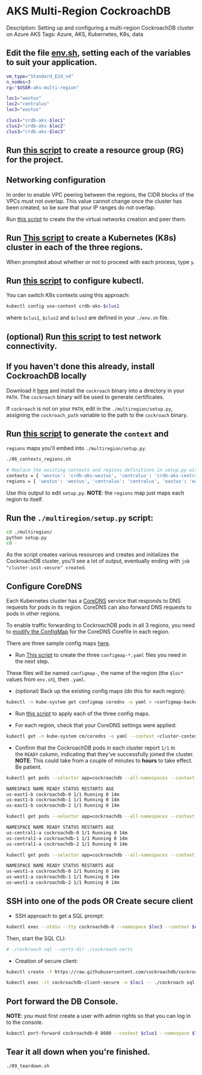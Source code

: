 # AKS Multi-Region CockroachDB

Description: Setting up and configuring a multi-region CockroachDB cluster on Azure AKS
Tags: Azure, AKS, Kubernetes, K8s, data

## Edit the file [env.sh](./env.sh), setting each of the variables to suit your application.

```bash
vm_type="Standard_E2d_v4"
n_nodes=3
rg="$USER-aks-multi-region"

loc1="westus"
loc2="centralus"
loc3="eastus"

clus1="crdb-aks-$loc1"
clus2="crdb-aks-$loc2"
clus3="crdb-aks-$loc3"
```

## Run [this script](./01_create_rg.sh) to create a resource group (RG) for the project.

## Networking configuration

In order to enable VPC peering between the regions, the CIDR blocks of the
VPCs must not overlap. This value cannot change once the cluster has been
created, so be sure that your IP ranges do not overlap.

Run [this script](./02_network.sh) to create the the virtual networks creation and peer them.

## Run [This script](./03_k8s_clusters.sh) to create a Kubernetes (K8s) cluster in each of the three regions.

When prompted about whether or not to proceed with each process, type `y`.

## Run [this script](./04_get_credentials.sh) to configure kubectl.

You can switch K8s contexts using this approach:

```bash
kubectl config use-context crdb-aks-$clus1
```

where `$clus1`, `$clus2` and `$clus3` are defined in your `./env.sh` file.

## (optional) Run [this script](./05_ping_test.sh) to test network connectivity.

## If you haven't done this already, install CockroachDB locally
Download it [here](https://www.cockroachlabs.com/docs/v20.1/install-cockroachdb) and
install the `cockroach` binary into a directory in your `PATH`.
The `cockroach` binary will be used to generate certificates.

If `cockroach` is not on your `PATH`, edit in the `./multiregion/setup.py`, assigning 
the `cockroach_path` variable to the path to the `cockroach` binary.

## Run [this script](./06_contexts_regions.sh) to generate the `context` and
`regions` maps you'll embed into `./multiregion/setup.py`.

```bash
./06_contexts_regions.sh 

# Replace the existing contexts and regions definitions in setup.py with these:
contexts = { 'westus': 'crdb-aks-westus', 'centralus': 'crdb-aks-centralus', 'eastus': 'crdb-aks-eastus' }
regions = { 'westus': 'westus', 'centralus': 'centralus', 'eastus': 'eastus' }

```

Use this output to edit `setup.py`.
**NOTE**: the `regions` map just maps each region to itself.

## Run the `./multiregion/setup.py` script: 

```bash
cd ./multiregion/
python setup.py
cd -
```

As the script creates various resources and creates and initializes the
CockroachDB cluster, you'll see a lot of output, eventually ending with `job
"cluster-init-secure" created`.

## Configure CoreDNS

Each Kubernetes cluster has a [CoreDNS](https://coredns.io/) service that
responds to DNS requests for pods in its region. CoreDNS can also forward DNS
requests to pods in other regions.

To enable traffic forwarding to CockroachDB pods in all 3 regions, you need
to [modify the
ConfigMap](https://kubernetes.io/docs/tasks/administer-cluster/dns-custom-nameservers/#coredns-configmap-options) for
the CoreDNS Corefile in each region.

There are three sample config maps [here](./EXAMPLE).

- Run [This script](./07_gen_configmaps.sh) to create the three `configmap-*.yaml` files you need in the next step.

These files will be named `configmap-`, the name of the region (the `$loc*` values from `env.sh`), then `.yaml`.

- (optional) Back up the existing config maps (do this for each region):

```bash
kubectl -n kube-system get configmap coredns -o yaml > <configmap-backup-name>
```

- Run [this script](./08_apply_configmaps.sh) to apply each of the three config maps.

- For each region, check that your CoreDNS settings were applied: 

```bash
kubectl get -n kube-system cm/coredns -o yaml --context <cluster-context>
```
- Confirm that the CockroachDB pods in each cluster report `1/1` in
the `READY` column, indicating that they've successfully joined the
cluster.  **NOTE**: This could take from a couple of minutes to **hours**
to take effect.  Be patient.

```bash
kubectl get pods --selector app=cockroachdb --all-namespaces --context $clus1

NAMESPACE NAME READY STATUS RESTARTS AGE
us-east1-b cockroachdb-0 1/1 Running 0 14m
us-east1-b cockroachdb-1 1/1 Running 0 14m
us-east1-b cockroachdb-2 1/1 Running 0 14m
```

```bash
kubectl get pods --selector app=cockroachdb --all-namespaces --context $clus2

NAMESPACE NAME READY STATUS RESTARTS AGE
us-central1-a cockroachdb-0 1/1 Running 0 14m
us-central1-a cockroachdb-1 1/1 Running 0 14m
us-central1-a cockroachdb-2 1/1 Running 0 14m
```

```bash
kubectl get pods --selector app=cockroachdb --all-namespaces --context $clus3

NAMESPACE NAME READY STATUS RESTARTS AGE
us-west1-a cockroachdb-0 1/1 Running 0 14m
us-west1-a cockroachdb-1 1/1 Running 0 14m
us-west1-a cockroachdb-2 1/1 Running 0 14m
```

## SSH into one of the pods **OR** Create secure client

- SSH approach to get a SQL prompt:

```bash
kubectl exec --stdin --tty cockroachdb-0 --namespace $loc3 --context $clus3 -- /bin/bash
```

Then, start the SQL CLI:
```bash
# ./cockroach sql --certs-dir ./cockroach-certs
```

- Creation of secure client:

```bash
kubectl create -f https://raw.githubusercontent.com/cockroachdb/cockroach/master/cloud/kubernetes/multiregion/client-secure.yaml --namespace $loc1
```

```bash
kubectl exec -it cockroachdb-client-secure -n $loc1 -- ./cockroach sql --certs-dir=/cockroach-certs --host=cockroachdb-public
```
## Port forward the DB Console.
**NOTE**: you must first create a user with admin rights so that you can log in
to the console.

```bash
kubectl port-forward cockroachdb-0 8080 --context $clus1 --namespace $loc1
```

## Tear it all down when you're finished.

```bash
./09_teardown.sh
```

